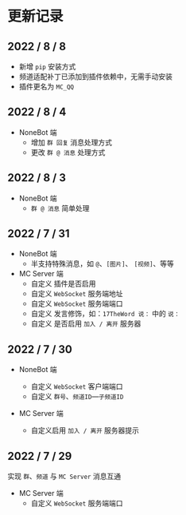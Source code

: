 # 更新记录

## 2022 / 8 / 8

- 新增 `pip` 安装方式
- 频道适配补丁已添加到插件依赖中，无需手动安装
- 插件更名为 `MC_QQ`

## 2022 / 8 / 4

- NoneBot 端
  - 增加 `群 回复` 消息处理方式
  - 更改 `群 @ 消息` 处理方式

## 2022 / 8 / 3

- NoneBot 端
  -  `群 @ 消息` 简单处理

## 2022 / 7 / 31

- NoneBot 端
    - 半支持特殊消息，如 `@`、`[图片]`、 `[视频]`、等等
- MC Server 端
    - 自定义 插件是否启用
    - 自定义 `WebSocket` 服务端地址
    - 自定义 `WebSocket` 服务端端口
    - 自定义 发言修饰，如：`17TheWord 说：` 中的 `说：`
    - 自定义 是否启用 `加入 / 离开` 服务器

## 2022 / 7 / 30

- NoneBot 端
    - 自定义 `WebSocket` 客户端端口
    - 自定义 `群号`、`频道ID`—`子频道ID`

- MC Server 端
    - 自定义启用 `加入 / 离开` 服务器提示

## 2022 / 7 / 29

实现 `群`、`频道` 与 `MC Server` 消息互通

- MC Server 端
    - 自定义 `WebSocket` 服务端端口
